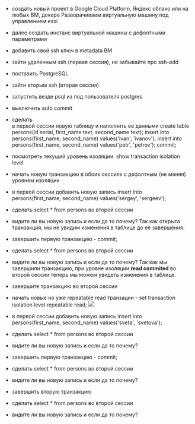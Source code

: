 -   создать новый проект в Google Cloud Platform, Яндекс облако или на любых ВМ, докере
		Разворачиваем виртуальную машину под управлением esxi
-   далее создать инстанс виртуальной машины с дефолтными параметрами

-   добавить свой ssh ключ в metadata ВМ
-   зайти удаленным ssh (первая сессия), не забывайте про ssh-add
-   поставить PostgreSQL
-   зайти вторым ssh (вторая сессия)
-   запустить везде psql из под пользователя postgres
-   выключить auto commit
-   сделать  
    в первой сессии новую таблицу и наполнить ее данными create table persons(id serial, first_name text, second_name text); insert into persons(first_name, second_name) values('ivan', 'ivanov'); insert into persons(first_name, second_name) values('petr', 'petrov'); commit;
-   посмотреть текущий уровень изоляции: show transaction isolation level
-   начать новую транзакцию в обоих сессиях с дефолтным (не меняя) уровнем изоляции
-   в первой сессии добавить новую запись insert into persons(first_name, second_name) values('sergey', 'sergeev');
-   сделать select * from persons во второй сессии
-   видите ли вы новую запись и если да то почему?
		Так как открыта транзакция, мы не увидим изменения в таблице до её завершения.
-   завершить первую транзакцию - commit;
-   сделать select * from persons во второй сессии
-   видите ли вы новую запись и если да то почему?
		Так как мы завершили транзакцию, при уровне изоляции **read commited** во второй сессии теперь мы можем увидеть изменения в таблице.
-   завершите транзакцию во второй сессии
-   начать новые но уже repeatable read транзации - set transaction isolation level repeatable read;
![](/pic/isolation_repeateble_read.jpg)
-   в первой сессии добавить новую запись insert into persons(first_name, second_name) values('sveta', 'svetova');
-   сделать select * from persons во второй сессии
-   видите ли вы новую запись и если да то почему?
-   завершить первую транзакцию - commit;
-   сделать select * from persons во второй сессии
-   видите ли вы новую запись и если да то почему?
-   завершить вторую транзакцию
-   сделать select * from persons во второй сессии
-   видите ли вы новую запись и если да то почему?

